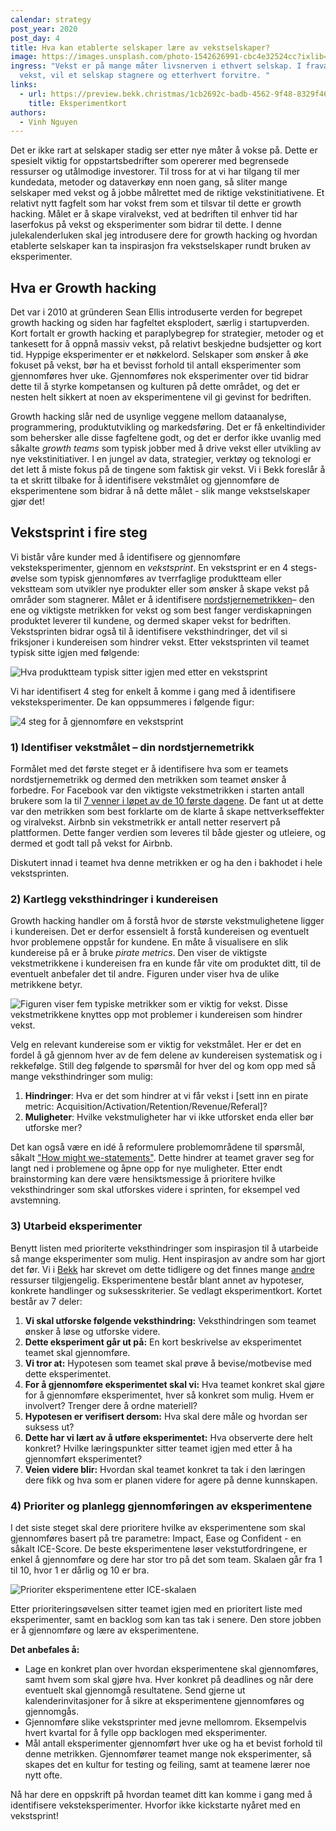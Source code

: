 ```yaml
---
calendar: strategy
post_year: 2020
post_day: 4
title: Hva kan etablerte selskaper lære av vekstselskaper?
image: https://images.unsplash.com/photo-1542626991-cbc4e32524cc?ixlib=rb-1.2.1&ixid=MXwxMjA3fDB8MHxwaG90by1wYWdlfHx8fGVufDB8fHw%3D&auto=format&fit=crop&w=1949&q=80
ingress: "Vekst er på mange måter livsnerven i ethvert selskap. I fraværet av
  vekst, vil et selskap stagnere og etterhvert forvitre. "
links:
  - url: https://preview.bekk.christmas/1cb2692c-badb-4562-9f48-8329f46c3b49
    title: Eksperimentkort
authors:
  - Vinh Nguyen
---
```

Det er ikke rart at selskaper stadig ser etter nye måter å vokse på. Dette er spesielt viktig for oppstartsbedrifter som opererer med begrensede ressurser og utålmodige investorer. Til tross for at vi har tilgang til mer kundedata, metoder og dataverkøy enn noen gang, så sliter mange selskaper med vekst og å jobbe målrettet med de riktige vekstinitiativene. Et relativt nytt fagfelt som har vokst frem som et tilsvar til dette er growth hacking. Målet er å skape viralvekst, ved at bedriften til enhver tid har laserfokus på vekst og eksperimenter som bidrar til dette. I denne julekalenderluken skal jeg introdusere dere for growth hacking og hvordan etablerte selskaper kan ta inspirasjon fra vekstselskaper rundt bruken av eksperimenter.

## Hva er Growth hacking

Det var i 2010 at gründeren Sean Ellis introduserte verden for begrepet growth hacking og siden har fagfeltet eksplodert, særlig i startupverden. Kort fortalt er growth hacking et paraplybegrep for strategier, metoder og et tankesett for å oppnå massiv vekst, på relativt beskjedne budsjetter og kort tid. Hyppige eksperimenter er et nøkkelord. Selskaper som ønsker å øke fokuset på vekst, bør ha et bevisst forhold til antall eksperimenter som gjennomføres hver uke. Gjennomføres nok eksperimenter over tid bidrar dette til å styrke kompetansen og kulturen på dette området, og det er nesten helt sikkert at noen av eksperimentene vil gi gevinst for bedriften.

Growth hacking slår ned de usynlige veggene mellom dataanalyse, programmering, produktutvikling og markedsføring. Det er få enkeltindivider som behersker alle disse fagfeltene godt, og det er derfor ikke uvanlig med såkalte *growth teams* som typisk jobber med å drive vekst eller utvikling av nye vekstinitiativer. I en jungel av data, strategier, verktøy og teknologi er det lett å miste fokus på de tingene som faktisk gir vekst. Vi i Bekk foreslår å ta et skritt tilbake for å identifisere vekstmålet og gjennomføre de eksperimentene som bidrar å nå dette målet - slik mange vekstselskaper gjør det!

## Vekstsprint i fire steg

Vi bistår våre kunder med å identifisere og gjennomføre veksteksperimenter, gjennom en *vekstsprint*. En vekstsprint er en 4 stegs-øvelse som typisk gjennomføres av tverrfaglige produktteam eller vekstteam som utvikler nye produkter eller som ønsker å skape vekst på områder som stagnerer. Målet er å identifisere [nordstjernemetrikken](https://blog.growthhackers.com/what-is-a-north-star-metric-b31a8512923f)– den ene og viktigste metrikken for vekst og som best fanger verdiskapningen produktet leverer til kundene, og dermed skaper vekst for bedriften. Vekstsprinten bidrar også til å identifisere veksthindringer, det vil si friksjoner i kundereisen som hindrer vekst. Etter vekstsprinten vil teamet typisk sitte igjen med følgende:

![Hva produktteam typisk sitter igjen med etter en vekstsprint](/assets/01output.png)

Vi har identifisert 4 steg for enkelt å komme i gang med å identifisere veksteksperimenter. De kan oppsummeres i følgende figur:

![4 steg for å gjennomføre en vekstsprint](/assets/02vekstsprint.png)

### 1) Identifiser vekstmålet – din nordstjernemetrikk

Formålet med det første steget er å identifisere hva som er teamets nordstjernemetrikk og dermed den metrikken som teamet ønsker å forbedre. For Facebook var den viktigste vekstmetrikken i starten antall brukere som la til [7 venner i løpet av de 10 første dagene](https://blog.modeanalytics.com/facebook-aha-moment-simpler-than-you-think/). De fant ut at dette var den metrikken som best forklarte om de klarte å skape nettverkseffekter og viralvekst. Airbnb sin vekstmetrikk er antall netter reservert på plattformen. Dette fanger verdien som leveres til både gjester og utleiere, og dermed et godt tall på vekst for Airbnb.

Diskutert innad i teamet hva denne metrikken er og ha den i bakhodet i hele vekstsprinten.

### 2) Kartlegg veksthindringer i kundereisen

Growth hacking handler om å forstå hvor de største vekstmulighetene ligger i kundereisen. Det er derfor essensielt å forstå kundereisen og eventuelt hvor problemene oppstår for kundene. En måte å visualisere en slik kundereise på er å bruke *pirate metrics*. Den viser de viktigste vekstmetrikkene i kundereisen fra en kunde får vite om produktet ditt, til de eventuelt anbefaler det til andre. Figuren under viser hva de ulike metrikkene betyr.

![Figuren viser fem typiske metrikker som er viktig for vekst. Disse vekstmetrikkene knyttes opp mot problemer i kundereisen som hindrer vekst.](/assets/03veksthindringer.png)

Velg en relevant kundereise som er viktig for vekstmålet. Her er det en fordel å gå gjennom hver av de fem delene av kundereisen systematisk og i rekkefølge. Still deg følgende to spørsmål for hver del og kom opp med så mange veksthindringer som mulig:

1. **Hindringer**: Hva er det som hindrer at vi får vekst i \[sett inn en pirate metric: Acquisition/Activation/Retention/Revenue/Referal]?
2. **Muligheter**: Hvilke vekstmuligheter har vi ikke utforsket enda eller bør utforske mer?

Det kan også være en idé å reformulere problemområdene til spørsmål, såkalt ["How might we-statements"](https://www.designkit.org/methods/3). Dette hindrer at teamet graver seg for langt ned i problemene og åpne opp for nye muligheter. Etter endt brainstorming kan dere være hensiktsmessige å prioritere hvilke veksthindringer som skal utforskes videre i sprinten, for eksempel ved avstemning.

### 3) Utarbeid eksperimenter

Benytt listen med prioriterte veksthindringer som inspirasjon til å utarbeide så mange eksperimenter som mulig. Hent inspirasjon av andre som har gjort det før. Vi i [Bekk](https://blogg.bekk.no/smarte-eksperimenter-for-effektiv-produktutvikling-b8eb936db0b1) har skrevet om dette tidligere og det finnes mange [andre](https://growthhackers.com/growth-studies) ressurser tilgjengelig. Eksperimentene består blant annet av hypoteser, konkrete handlinger og suksesskriterier. Se vedlagt eksperimentkort. Kortet består av 7 deler:

1. **Vi skal utforske følgende veksthindring:** Veksthindringen som teamet ønsker å løse og utforske videre.
2. **Dette eksperiment går ut på:** En kort beskrivelse av eksperimentet teamet skal gjennomføre.
3. **Vi tror at:** Hypotesen som teamet skal prøve å bevise/motbevise med dette eksperimentet.
4. **For å gjennomføre eksperimentet skal vi:** Hva teamet konkret skal gjøre for å gjennomføre eksperimentet, hver så konkret som mulig. Hvem er involvert? Trenger dere å ordne materiell?
5. **Hypotesen er verifisert dersom:** Hva skal dere måle og hvordan ser suksess ut?
6. **Dette har vi lært av å utføre eksperimentet:** Hva observerte dere helt konkret? Hvilke læringspunkter sitter teamet igjen med etter å ha gjennomført eksperimentet?
7. **Veien videre blir:** Hvordan skal teamet konkret ta tak i den læringen dere fikk og hva som er planen videre for agere på denne kunnskapen.

### 4) Prioriter og planlegg gjennomføringen av eksperimentene

I det siste steget skal dere prioritere hvilke av eksperimentene som skal gjennomføres basert på tre parametre: Impact, Ease og Confident - en såkalt ICE-Score. De beste eksperimentene løser vekstutfordringene, er enkel å gjennomføre og dere har stor tro på det som team. Skalaen går fra 1 til 10, hvor 1 er dårlig og 10 er bra.

![Prioriter eksperimentene etter ICE-skalaen](/assets/04ice.png)

Etter prioriteringsøvelsen sitter teamet igjen med en prioritert liste med eksperimenter, samt en backlog som kan tas tak i senere. Den store jobben er å gjennomføre og lære av eksperimentene.

**Det anbefales å:**

* Lage en konkret plan over hvordan eksperimentene skal gjennomføres, samt hvem som skal gjøre hva. Hver konkret på deadlines og når dere eventuelt skal gjennomgå resultatene. Send gjerne ut kalenderinvitasjoner for å sikre at eksperimentene gjennomføres og gjennomgås.
* Gjennomføre slike vekstsprinter med jevne mellomrom. Eksempelvis hvert kvartal for å fylle opp backlogen med eksperimenter.
* Mål antall eksperimenter gjennomført hver uke og ha et bevist forhold til denne metrikken. Gjennomfører teamet mange nok eksperimenter, så skapes det en kultur for testing og feiling, samt at teamene lærer noe nytt ofte.

Nå har dere en oppskrift på hvordan teamet ditt kan komme i gang med å identifisere veksteksperimenter. Hvorfor ikke kickstarte nyåret med en vekstsprint!